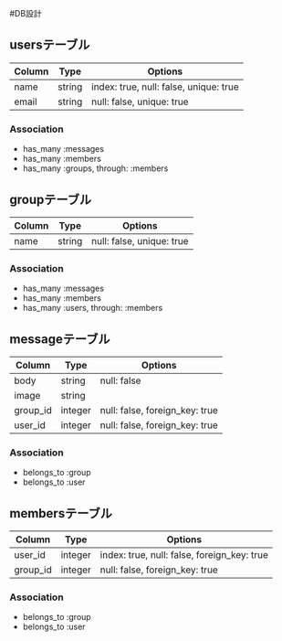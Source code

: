 #DB設計

## usersテーブル

|Column|Type|Options|
|------|----|-------|
|name|string|index: true, null: false, unique: true|
|email|string|null: false, unique: true|

### Association
- has_many :messages
- has_many :members
- has_many :groups, through: :members

## groupテーブル

|Column|Type|Options|
|------|----|-------|
|name|string|null: false, unique: true|

### Association
- has_many :messages
- has_many :members
- has_many :users, through: :members

## messageテーブル

|Column|Type|Options|
|------|----|-------|
|body|string|null: false|
|image|string||
|group_id|integer|null: false, foreign_key: true|
|user_id|integer|null: false, foreign_key: true|

### Association
- belongs_to :group
- belongs_to :user

## membersテーブル

|Column|Type|Options|
|------|----|-------|
|user_id|integer|index: true, null: false, foreign_key: true|
|group_id|integer|null: false, foreign_key: true|

### Association
- belongs_to :group
- belongs_to :user

